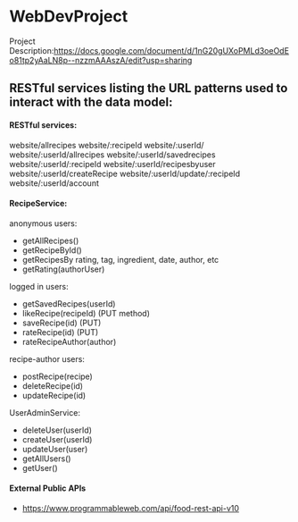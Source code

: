 # WebDevProject

Project Description:https://docs.google.com/document/d/1nG20gUXoPMLd3oeOdEo81tp2yAaLN8p--nzzmAAAszA/edit?usp=sharing

## RESTful services listing the URL patterns used to interact with the data model:

#### RESTful services:

website/allrecipes
website/:recipeId
website/:userId/
website/:userId/allrecipes
website/:userId/savedrecipes
website/:userId/:recipeId
website/:userId/recipesbyuser
website/:userId/createRecipe
website/:userId/update/:recipeId
website/:userId/account

#### RecipeService:

anonymous users:

- getAllRecipes()
- getRecipeById()
- getRecipesBy rating, tag, ingredient, date, author, etc
- getRating(authorUser)

logged in users:

- getSavedRecipes(userId)
- likeRecipe(recipeId) (PUT method)
- saveRecipe(id) (PUT)
- rateRecipe(id) (PUT)
- rateRecipeAuthor(author)

recipe-author users:

- postRecipe(recipe)
- deleteRecipe(id)
- updateRecipe(id)

UserAdminService:

- deleteUser(userId)
- createUser(userId)
- updateUser(user)
- getAllUsers()
- getUser()

#### External Public APIs

- https://www.programmableweb.com/api/food-rest-api-v10
